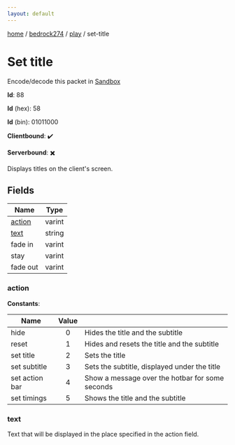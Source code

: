 ```yaml
---
layout: default
---
```


[home](/)  /  [bedrock274](/protocol/bedrock274)  /  [play](/protocol/bedrock274/play)  /  set-title

# Set title

Encode/decode this packet in [Sandbox](../../../sandbox/bedrock274#Play.SetTitle)

**Id**: 88

**Id** (hex): 58

**Id** (bin): 01011000

**Clientbound**: ✔️

**Serverbound**: ✖️

Displays titles on the client's screen.

## Fields

Name | Type
---|---
[action](#action) | varint
[text](#text) | string
fade in | varint
stay | varint
fade out | varint

### action

**Constants**:

Name | Value |  |
---|:---:|---
hide | 0 | Hides the title and the subtitle
reset | 1 | Hides and resets the title and the subtitle
set title | 2 | Sets the title
set subtitle | 3 | Sets the subtitle, displayed under the title
set action bar | 4 | Show a message over the hotbar for some seconds
set timings | 5 | Shows the title and the subtitle

### text

Text that will be displayed in the place specified in the action field.
